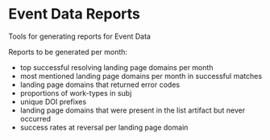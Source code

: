 # Event Data Reports

Tools for generating reports for Event Data

Reports to be generated per month:

 - top successful resolving landing page domains per month
 - most mentioned landing page domains per month in successful matches
 - landing page domains that returned error codes
 - proportions of work-types in subj
 - unique DOI prefixes
 - landing page domains that were present in the list artifact but never occurred
 - success rates at reversal per landing page domain
 
